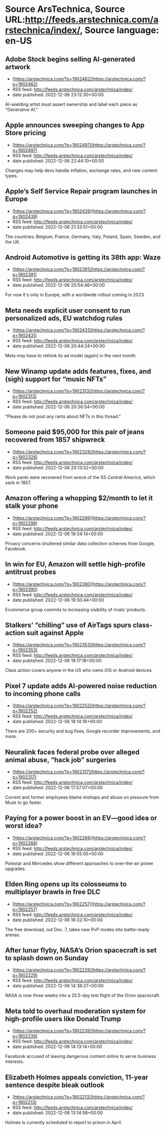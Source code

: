 # Source ArsTechnica, Source URL:http://feeds.arstechnica.com/arstechnica/index/, Source language: en-US

## Adobe Stock begins selling AI-generated artwork
 - [https://arstechnica.com/?p=1902462](https://arstechnica.com/?p=1902462)
 - RSS feed: http://feeds.arstechnica.com/arstechnica/index/
 - date published: 2022-12-06 23:12:30+00:00

AI-wielding artist must assert ownership and label each piece as "Generative AI."

## Apple announces sweeping changes to App Store pricing
 - [https://arstechnica.com/?p=1902497](https://arstechnica.com/?p=1902497)
 - RSS feed: http://feeds.arstechnica.com/arstechnica/index/
 - date published: 2022-12-06 22:44:10+00:00

Changes may help devs handle inflation, exchange rates, and new content types.

## Apple’s Self Service Repair program launches in Europe
 - [https://arstechnica.com/?p=1902439](https://arstechnica.com/?p=1902439)
 - RSS feed: http://feeds.arstechnica.com/arstechnica/index/
 - date published: 2022-12-06 21:33:51+00:00

The countries: Belgium, France, Germany, Italy, Poland, Spain, Sweden, and the UK.

## Android Automotive is getting its 38th app: Waze
 - [https://arstechnica.com/?p=1902391](https://arstechnica.com/?p=1902391)
 - RSS feed: http://feeds.arstechnica.com/arstechnica/index/
 - date published: 2022-12-06 20:54:46+00:00

For now it's only in Europe, with a worldwide rollout coming in 2023.

## Meta needs explicit user consent to run personalized ads, EU watchdog rules
 - [https://arstechnica.com/?p=1902431](https://arstechnica.com/?p=1902431)
 - RSS feed: http://feeds.arstechnica.com/arstechnica/index/
 - date published: 2022-12-06 20:44:24+00:00

Meta may have to rethink its ad model (again) in the next month.

## New Winamp update adds features, fixes, and (sigh) support for “music NFTs”
 - [https://arstechnica.com/?p=1902313](https://arstechnica.com/?p=1902313)
 - RSS feed: http://feeds.arstechnica.com/arstechnica/index/
 - date published: 2022-12-06 20:36:54+00:00

"Please do not post any rants about NFTs in this thread."

## Someone paid $95,000 for this pair of jeans recovered from 1857 shipwreck
 - [https://arstechnica.com/?p=1902328](https://arstechnica.com/?p=1902328)
 - RSS feed: http://feeds.arstechnica.com/arstechnica/index/
 - date published: 2022-12-06 20:13:52+00:00

Work pants were recovered from wreck of the SS <em>Central America</em>, which sank in 1857.

## Amazon offering a whopping $2/month to let it stalk your phone
 - [https://arstechnica.com/?p=1902299](https://arstechnica.com/?p=1902299)
 - RSS feed: http://feeds.arstechnica.com/arstechnica/index/
 - date published: 2022-12-06 19:34:14+00:00

Privacy concerns shuttered similar data collection schemes from Google, Facebook.

## In win for EU, Amazon will settle high-profile antitrust probes
 - [https://arstechnica.com/?p=1902390](https://arstechnica.com/?p=1902390)
 - RSS feed: http://feeds.arstechnica.com/arstechnica/index/
 - date published: 2022-12-06 19:30:44+00:00

Ecommerce group commits to increasing visibility of rivals’ products.

## Stalkers’ “chilling” use of AirTags spurs class-action suit against Apple
 - [https://arstechnica.com/?p=1902353](https://arstechnica.com/?p=1902353)
 - RSS feed: http://feeds.arstechnica.com/arstechnica/index/
 - date published: 2022-12-06 19:17:18+00:00

Class action covers anyone in the US who owns iOS or Android devices.

## Pixel 7 update adds AI-powered noise reduction to incoming phone calls
 - [https://arstechnica.com/?p=1902252](https://arstechnica.com/?p=1902252)
 - RSS feed: http://feeds.arstechnica.com/arstechnica/index/
 - date published: 2022-12-06 18:14:18+00:00

There are 200+ security and bug fixes, Google recorder improvements, and more.

## Neuralink faces federal probe over alleged animal abuse, “hack job” surgeries
 - [https://arstechnica.com/?p=1902317](https://arstechnica.com/?p=1902317)
 - RSS feed: http://feeds.arstechnica.com/arstechnica/index/
 - date published: 2022-12-06 17:57:07+00:00

Current and former employees blame mishaps and abuse on pressure from Musk to go faster.

## Paying for a power boost in an EV—good idea or worst idea?
 - [https://arstechnica.com/?p=1902268](https://arstechnica.com/?p=1902268)
 - RSS feed: http://feeds.arstechnica.com/arstechnica/index/
 - date published: 2022-12-06 16:55:05+00:00

Polestar and Mercedes show different approaches to over-the-air power upgrades.

## Elden Ring opens up its colosseums to multiplayer brawls in free DLC
 - [https://arstechnica.com/?p=1902257](https://arstechnica.com/?p=1902257)
 - RSS feed: http://feeds.arstechnica.com/arstechnica/index/
 - date published: 2022-12-06 16:32:10+00:00

The free download, out Dec. 7, takes new PvP modes into battle-ready arenas.

## After lunar flyby, NASA’s Orion spacecraft is set to splash down on Sunday
 - [https://arstechnica.com/?p=1902229](https://arstechnica.com/?p=1902229)
 - RSS feed: http://feeds.arstechnica.com/arstechnica/index/
 - date published: 2022-12-06 14:38:27+00:00

NASA is now three weeks into a 25.5-day test flight of the Orion spacecraft.

## Meta told to overhaul moderation system for high-profile users like Donald Trump
 - [https://arstechnica.com/?p=1902239](https://arstechnica.com/?p=1902239)
 - RSS feed: http://feeds.arstechnica.com/arstechnica/index/
 - date published: 2022-12-06 14:13:14+00:00

Facebook accused of leaving dangerous content online to serve business interests.

## Elizabeth Holmes appeals conviction, 11-year sentence despite bleak outlook
 - [https://arstechnica.com/?p=1902213](https://arstechnica.com/?p=1902213)
 - RSS feed: http://feeds.arstechnica.com/arstechnica/index/
 - date published: 2022-12-06 13:14:58+00:00

Holmes is currently scheduled to report to prison in April.
